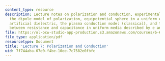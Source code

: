 ```yaml
---
content_type: resource
description: Lecture notes on polarization and conduction, experimental observation,
  the dipole model of polarization, equipotential sphere in a uniform electric field,
  artificial dielectric, the plasma conduction model (classical), and the relationship
  between resistance and capacitance in uniform media described by e and s.
file: https://ol-ocw-studio-app-production.s3.amazonaws.com/courses/6-641-electromagnetic-fields-forces-and-motion-spring-2009/7f744aba67e0f4be10ee7c7582e0fbfc_MIT6_641s09_lec07.pdf
file_type: application/pdf
resourcetype: Document
title: 'Lecture 7: Polarization and Conduction'
uid: 7f744aba-67e0-f4be-10ee-7c7582e0fbfc
---
```

